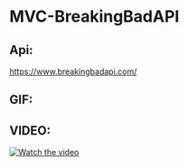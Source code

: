 # MVC-BreakingBadAPI

## Api: 
https://www.breakingbadapi.com/

## GIF:

## VIDEO:

[![Watch the video](https://img.youtube.com/vi/U5SzPaY2bck/hqdefault.jpg)](https://youtu.be/U5SzPaY2bck)
